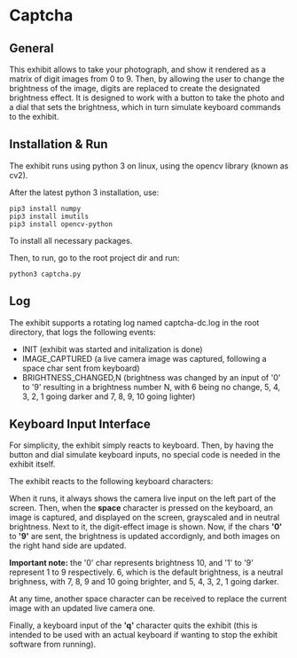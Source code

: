 # Captcha

## General
This exhibit allows to take your photograph, and show it rendered as a matrix of digit images from 0 to 9.
Then, by allowing the user to change the brightness of the image, digits are replaced to create the designated brightness effect.
It is designed to work with a button to take the photo and a dial that sets the brightness, which in turn simulate keyboard commands to the exhibit.

## Installation & Run
The exhibit runs using python 3 on linux, using the opencv library (known as cv2). 

After the latest python 3 installation, use:

```
pip3 install numpy
pip3 install imutils
pip3 install opencv-python
```

To install all necessary packages.

Then, to run, go to the root project dir and run:

```
python3 captcha.py
```

## Log
The exhibit supports a rotating log named captcha-dc.log in the root directory, that logs the following events:
* INIT (exhibit was started and initalization is done)
* IMAGE_CAPTURED (a live camera image was captured, following a space char sent from keyboard)
* BRIGHTNESS_CHANGED,N (brightness was changed by an input of '0' to '9' resulting in a brightness number N, with 6 being no change, 5, 4, 3, 2, 1 going darker and 7, 8, 9, 10 going lighter)


## Keyboard Input Interface
For simplicity, the exhibit simply reacts to keyboard.
Then, by having the button and dial simulate keyboard inputs, no special code is needed in the exhibit itself.

The exhibit reacts to the following keyboard characters:

When it runs, it always shows the camera live input on the left part of the screen.
Then, when the **space** character is pressed on the keyboard, an image is captured, and displayed on the screen, grayscaled and in neutral brightness.
Next to it, the digit-effect image is shown.
Now, if the chars **'0'** to **'9'** are sent, the brightness is updated accordignly, and both images on the right hand side are updated.

**Important note:** the '0' char represents brightness 10, and '1' to '9' represent 1 to 9 respectively.
6, which is the default brightness, is a neutral brighness, with 7, 8, 9 and 10 going brighter, and 5, 4, 3, 2, 1 going darker.

At any time, another space character can be received to replace the current image with an updated live camera one.

Finally, a keyboard input of the **'q'** character quits the exhibit (this is intended to be used with an actual keyboard if wanting to stop the exhibit software from running).
